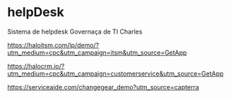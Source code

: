 # helpDesk
 Sistema de helpdesk Governaça de TI Charles


https://haloitsm.com/lp/demo/?utm_medium=cpc&utm_campaign=itsm&utm_source=GetApp

https://halocrm.io/?utm_medium=cpc&utm_campaign=customerservice&utm_source=GetApp

https://serviceaide.com/changegear_demo?utm_source=capterra
